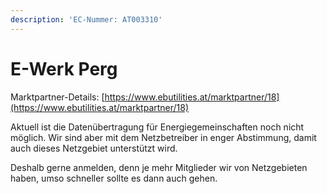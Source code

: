 ```yaml
---
description: 'EC-Nummer: AT003310'
---
```


# E-Werk Perg

Marktpartner-Details: [https://www.ebutilities.at/marktpartner/18](https://www.ebutilities.at/marktpartner/18)

Aktuell ist die Datenübertragung für Energiegemeinschaften noch nicht möglich. Wir sind aber mit dem Netzbetreiber in enger Abstimmung, damit auch dieses Netzgebiet unterstützt wird.&#x20;

Deshalb gerne anmelden, denn je mehr Mitglieder wir von Netzgebieten haben, umso schneller sollte es dann auch gehen.&#x20;

